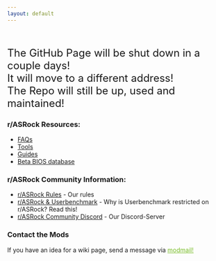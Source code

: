 ```yaml
---
layout: default
---
```


<p style="color:#red;font-size:x-large">
    <i class="fa fa-exclamation-triangle" aria-hidden="true"></i><br>
    The GitHub Page will be shut down in a couple days!<br>
    It will move to a different address!<br>
    The Repo will still be up, used and maintained!<br>
    <i class="fa fa-exclamation-triangle" aria-hidden="true"></i>
</p>

### r/ASRock Resources:

* [FAQs](faq/index.md)
* [Tools](tools/index.md)
* [Guides](guides/index.md)
* [Beta BIOS database](beta_bios/index.md)

### r/ASRock Community Information:

* [r/ASRock Rules](rules/index.md) - Our rules
* [r/ASRock & Userbenchmark](faq/index.md#rasrock-and-userbenchmark) - Why is Userbenchmark restricted on r/ASRock? Read this!
* [r/ASRock Community Discord](https://discord.gg/rFrMpxV) - Our Discord-Server

### Contact the Mods
If you have an idea for a wiki page, send a message via <a style="color:#79bd28" href="https://www.reddit.com/message/compose?to=%2Fr%2FASRock" target="_blank">modmail!</a>
